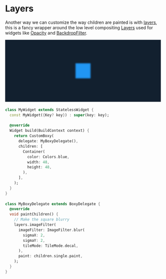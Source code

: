 # Layers

Another way we can customize the way children are painted is with [layers](https://pub.dev/documentation/boxy/latest/render\_boxy/BaseBoxyDelegate/layers.html), this is a fancy wrapper around the low level compositing [Layers](https://api.flutter.dev/flutter/rendering/Layer-class.html) used for widgets like [Opacity](https://api.flutter.dev/flutter/widgets/Opacity-class.html) and [BackdropFilter](https://api.flutter.dev/flutter/widgets/BackdropFilter-class.html).

![](<../.gitbook/assets/image (1) (1) (1) (1).png>)

```dart
class MyWidget extends StatelessWidget {
  const MyWidget({Key? key}) : super(key: key);

  @override
  Widget build(BuildContext context) {
    return CustomBoxy(
      delegate: MyBoxyDelegate(),
      children: [
        Container(
          color: Colors.blue,
          width: 48,
          height: 48,
        ),
      ],
    );
  }
}

class MyBoxyDelegate extends BoxyDelegate {
  @override
  void paintChildren() {
    // Make the square blurry
    layers.imageFilter(
      imageFilter: ImageFilter.blur(
        sigmaX: 2,
        sigmaY: 2,
        tileMode: TileMode.decal,
      ),
      paint: children.single.paint,
    );
  }
}
```
